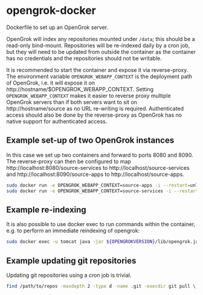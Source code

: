 # opengrok-docker
Dockerfile to set up an OpenGrok server.

OpenGrok will index any repositories mounted under ```/data```; this should be
a read-only bind-mount. Repositories will be re-indexed daily by a cron job,
but they will need to be updated from outside the container as the container
has no credentials and the repositories should not be writable.

It is recommended to start the container and expose it via
reverse-proxy. The environment variable ```OPENGROK_WEBAPP_CONTEXT``` is the
deployment path of OpenGrok, i.e. it will expose it on
http://hostname/$OPENGROK_WEBAPP_CONTEXT. Setting
```OPENGROK_WEBAPP_CONTEXT``` makes it easier to reverse proxy multiple
OpenGrok servers than if both servers want to sit on http://hostname/source as
no URL re-writing is required. Authenticated access should also be done by the
reverse-proxy as OpenGrok has no native support for authenticated access.

## Example set-up of two OpenGrok instances

In this case we set up two containers and forward to ports 8080 and 8090. The
reverse-proxy can then be configured to map
http://localhost:8080/source-services to http://localhost/source-services and
http://localhost:8090/source-apps to http://localhost/source-apps.

```bash
sudo docker run -e OPENGROK_WEBAPP_CONTEXT=source-apps -i --restart=unless-stopped --name=opengrok_apps -v /data/src-apps:/data:ro,Z -p 127.0.0.1:8090:8080 -t ffgiff/opengrok:alpine
sudo docker run -e OPENGROK_WEBAPP_CONTEXT=source-services -i --restart=unless-stopped --name=opengrok_services -v /data/src-services:/data:ro,Z -p 127.0.0.1:8080:8080 -t ffgiff/opengrok:alpine
```

## Example re-indexing
It is also possible to use docker exec to run commands within the container,
e.g. to perform an immediate reindexing of opengrok:

```bash
sudo docker exec -u tomcat java -jar ${OPENGROKVERSION}/lib/opengrok.jar -d /var/opengrok/data -G -H -P -S -s /data -W /var/opengrok/etc/configuration.xml
```

## Example updating git repositories
Updating git repositories using a cron job is trivial.

```bash
find /path/to/repos -maxdepth 2 -type d -name .git -execdir git pull \;
```
